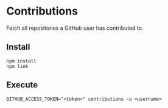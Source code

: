 # Contributions

Fetch all repositories a GitHub user has contributed to.

## Install
```
npm install
npm link
```

## Execute
```
GITHUB_ACCESS_TOKEN="<token>" contributions -u <username>
```
